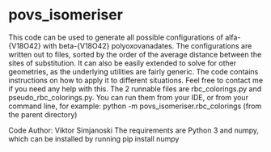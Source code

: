 # povs_isomeriser
This code can be used to generate all possible configurations of alfa-{V18O42} with beta-{V18O42} polyoxovanadates. The configurations are written out to files, sorted by the order of the average distance between the sites of substitution.   It can also be easily extended to solve for other geometries, as the underlying utilities are fairly generic. The code contains instructions on how to apply it to different situations. Feel free to contact me if you need any help with this.
The 2 runnable files are rbc_colorings.py and pseudo_rbc_colorings.py. You can run them from your IDE, or from your command line, for example:
python -m povs_isomeriser.rbc_colorings
(from the parent directory)

Code Author: Viktor Simjanoski
The requirements are Python 3 and numpy, which can be installed by running pip install numpy
